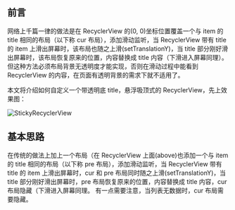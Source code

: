 ## 前言
网络上千篇一律的做法是在 RecyclerView 的(0, 0)坐标位置覆盖一个与 item 的 title 相同的布局（以下称 cur 布局），添加滑动监听，当 RecyclerView 带有 title 的 item 上滑出屏幕时，该布局也随之上滑(setTranslationY)，当 title 部分刚好滑出屏幕时，该布局恢复原来的位置，内容替换成 title 内容（下滑进入屏幕同理）。但这种方法必须布局背景无透明度才能实现，否则在滑动过程中能看到 RecyclerView 的内容，在页面有透明背景的需求下就不适用了。

本文将介绍如何自定义一个带透明底 title，悬浮吸顶式的 RecyclerView，先上效果图：

![StickyRecyclerView](https://github.com/LevisLv/LevisLv.github.io/blob/master/2018/09/17/title%20%E5%BA%95%E9%83%A8%E9%80%8F%E6%98%8E%E7%9A%84%E6%82%AC%E6%B5%AE%E5%90%B8%E9%A1%B6%E5%BC%8F%20RecyclerView/StickyRecyclerView.gif)

## 基本思路
在传统的做法上加上一个布局（在 RecyclerView 上面(above)也添加一个与 item 的 title 相同的布局（以下称 pre 布局），添加滑动监听，当 RecyclerView 带有 title 的 item 上滑出屏幕时，cur 和 pre 布局同时随之上滑(setTranslationY)，当 title 部分刚好滑出屏幕时，pre 布局恢复原来的位置，内容替换成 title 内容，cur 布局隐藏（下滑进入屏幕同理。
有一点需要注意，当列表无数据时，cur 布局需要隐藏。
